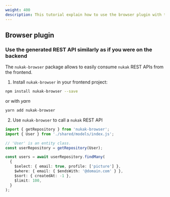 ```yaml
---
weight: 400
description: This tutorial explain how to use the browser plugin with the nukak orm.
---
```


## Browser plugin

### Use the generated REST API similarly as if you were on the backend

The `nukak-browser` package allows to easily consume `nukak` REST APIs from the frontend.

1. Install `nukak-browser` in your frontend project:

```sh
npm install nukak-browser --save
```

or with _yarn_

```sh
yarn add nukak-browser
```

2. Use `nukak-browser` to call a `nukak` REST API

```ts
import { getRepository } from 'nukak-browser';
import { User } from './shared/models/index.js';

// 'User' is an entity class.
const userRepository = getRepository(User);

const users = await userRepository.findMany(
  {
    $select: { email: true, profile: ['picture'] },
    $where: { email: { $endsWith: '@domain.com' } },
    $sort: { createdAt: -1 },
    $limit: 100,
  }
);
```
